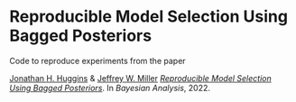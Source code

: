 # Reproducible Model Selection Using Bagged Posteriors

Code to reproduce experiments from the paper 

[Jonathan H. Huggins](http://www.jhhuggins.org) &amp;
[Jeffrey W. Miller](https://jwmi.github.io)
*[Reproducible Model Selection Using Bagged Posteriors](https://arxiv.org/abs/2007.14845)*.
In *Bayesian Analysis*, 2022.